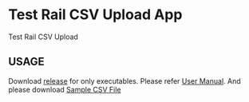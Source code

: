 # Test Rail CSV Upload App

Test Rail CSV Upload

## USAGE

Download  [release](https://code.siemens.com/emre.sencan/testrailcsvimport/-/tree/master/release) for only executables.
Please refer [User Manual](https://code.siemens.com/emre.sencan/testrailcsvimport/-/tree/master/documents/User_Manuel.docx).
And please download [Sample CSV File](https://code.siemens.com/emre.sencan/testrailcsvimport/-/tree/master/documents/SampleCSVFile.csv)

